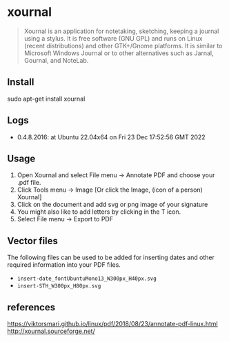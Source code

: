 # xournal
> Xournal is an application for notetaking, sketching, keeping a journal using a stylus. It is free software (GNU GPL) and runs on Linux (recent distributions) and other GTK+/Gnome platforms. It is similar to Microsoft Windows Journal or to other alternatives such as Jarnal, Gournal, and NoteLab.

## Install
sudo apt-get install xournal

## Logs
* 0.4.8.2016: at Ubuntu 22.04x64 on Fri 23 Dec 17:52:56 GMT 2022

## Usage
1. Open Xournal and select File menu -> Annotate PDF and choose your .pdf file.
2. Click Tools menu -> Image [Or click the Image, (icon of a person) Xournal]
3. Click on the document and add svg or png image of your signature
4. You might also like to add letters by clicking in the T icon.
5. Select File menu -> Export to PDF

## Vector files 
The following files can be used to be added for inserting dates and other required information into your PDF files.
* `insert-date_fontUbuntuMono13_W300px_H40px.svg`
* `insert-STH_W300px_H80px.svg`

## references
https://viktorsmari.github.io/linux/pdf/2018/08/23/annotate-pdf-linux.html   
http://xournal.sourceforge.net/   
